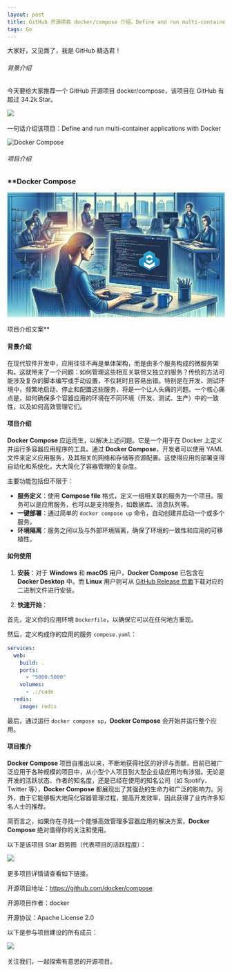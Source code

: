 ```yaml
---
layout: post
title: GitHub 开源项目 docker/compose 介绍，Define and run multi-container applications with Docker
tags: Go
---
```


大家好，又见面了，我是 GitHub 精选君！

###### 背景介绍

今天要给大家推荐一个 GitHub 开源项目 docker/compose，该项目在 GitHub 有超过 34.2k Star。

![](https://stats.deeptrain.net/repo/docker/compose/?theme=light)

一句话介绍该项目：Define and run multi-container applications with Docker




![Docker Compose](https://raw.githubusercontent.com/docker/compose/master/logo.png?raw=true "Docker Compose Logo")


###### 项目介绍

### **Docker Compose 

![](https://raw.githubusercontent.com/ZhuPeng/pic/master/mac/compress_tmp-8f4d79fbbb0f80f97cde4698ea8b4431.png)

项目介绍文案**

#### **背景介绍**

在现代软件开发中，应用往往不再是单体架构，而是由多个服务构成的微服务架构。这就带来了一个问题：如何管理这些相互关联但又独立的服务？传统的方法可能涉及复杂的脚本编写或手动设置，不仅耗时且容易出错。特别是在开发、测试环境中，频繁地启动、停止和配置这些服务，将是一个让人头痛的问题。一个核心痛点是，如何确保多个容器应用的环境在不同环境（开发、测试、生产）中的一致性，以及如何高效管理它们。

#### **项目介绍**

**Docker Compose** 应运而生，以解决上述问题。它是一个用于在 Docker 上定义并运行多容器应用程序的工具。通过 **Docker Compose**，开发者可以使用 YAML 文件来定义应用服务，及其相关的网络和存储等资源配置。这使得应用的部署变得自动化和系统化，大大简化了容器管理的复杂度。

主要功能包括但不限于：

- **服务定义**：使用 **Compose file** 格式，定义一组相关联的服务为一个项目。服务可以是应用服务，也可以是支持服务，如数据库、消息队列等。
- **一键部署**：通过简单的 `docker compose up` 命令，自动创建并启动一个或多个服务。
- **环境隔离**：服务之间以及与外部环境隔离，确保了环境的一致性和应用的可移植性。

#### **如何使用**

1. **安装**：对于 **Windows** 和 **macOS** 用户，**Docker Compose** 已包含在 **Docker Desktop** 中。而 **Linux** 用户则可从 [GitHub Release 页面](https://github.com/docker/compose/releases)下载对应的二进制文件进行安装。

2. **快速开始**：

首先，定义你的应用环境 `Dockerfile`，以确保它可以在任何地方重现。

然后，定义构成你的应用的服务 `compose.yaml`：

```yaml
services:
  web:
    build: .
    ports:
      - "5000:5000"
    volumes:
      - .:/code
  redis:
    image: redis
```

最后，通过运行 `docker compose up`，**Docker Compose** 会开始并运行整个应用。

#### **项目推介**

**Docker Compose** 项目自推出以来，不断地获得社区的好评与贡献，目前已被广泛应用于各种规模的项目中，从小型个人项目到大型企业级应用均有涉猎。无论是开发的活跃状态、作者的知名度，还是已经在使用的知名公司（如 Spotify、Twitter 等），**Docker Compose** 都展现出了其强劲的生命力和广泛的影响力。另外，由于它能够极大地简化容器管理过程，提高开发效率，因此获得了业内许多知名人士的推荐。

简而言之，如果你在寻找一个能够高效管理多容器应用的解决方案，**Docker Compose** 绝对值得你的关注和使用。

以下是该项目 Star 趋势图（代表项目的活跃程度）：

![](https://api.star-history.com/svg?repos=docker/compose&type=Timeline)

更多项目详情请查看如下链接。

开源项目地址：https://github.com/docker/compose 

开源项目作者：docker

开源协议：Apache License 2.0

以下是参与项目建设的所有成员：

![](https://contrib.rocks/image?repo=docker/compose)

关注我们，一起探索有意思的开源项目。

